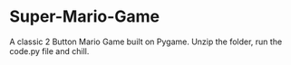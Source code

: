 # Super-Mario-Game
A classic 2 Button Mario Game built on Pygame. 
Unzip the folder, run the code.py file and chill. 
